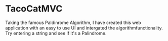 # TacoCatMVC
 Taking the famous Paldinrome Algorithm, I have created this web application with an easy to use UI and intergated the algorithmfunctionality. Try entering a string and see if it's a Palindrome.

